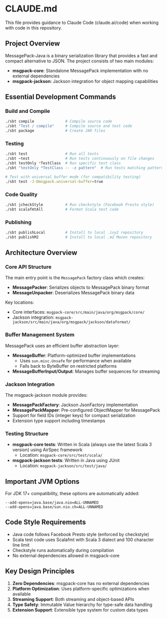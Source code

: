 # CLAUDE.md

This file provides guidance to Claude Code (claude.ai/code) when working with code in this repository.

## Project Overview

MessagePack-Java is a binary serialization library that provides a fast and compact alternative to JSON. The project consists of two main modules:
- **msgpack-core**: Standalone MessagePack implementation with no external dependencies
- **msgpack-jackson**: Jackson integration for object mapping capabilities

## Essential Development Commands

### Build and Compile
```bash
./sbt compile              # Compile source code
./sbt "Test / compile"     # Compile source and test code
./sbt package              # Create JAR files
```

### Testing
```bash
./sbt test                 # Run all tests
./sbt ~test                # Run tests continuously on file changes
./sbt testOnly *TestClass  # Run specific test class
./sbt "testOnly *TestClass -- -z pattern"  # Run tests matching pattern

# Test with universal buffer mode (for compatibility testing)
./sbt test -J-Dmsgpack.universal-buffer=true
```

### Code Quality
```bash
./sbt jcheckStyle          # Run checkstyle (Facebook Presto style)
./sbt scalafmtAll          # Format Scala test code
```

### Publishing
```bash
./sbt publishLocal         # Install to local .ivy2 repository
./sbt publishM2            # Install to local .m2 Maven repository
```

## Architecture Overview

### Core API Structure
The main entry point is the `MessagePack` factory class which creates:
- **MessagePacker**: Serializes objects to MessagePack binary format
- **MessageUnpacker**: Deserializes MessagePack binary data

Key locations:
- Core interfaces: `msgpack-core/src/main/java/org/msgpack/core/`
- Jackson integration: `msgpack-jackson/src/main/java/org/msgpack/jackson/dataformat/`

### Buffer Management System
MessagePack uses an efficient buffer abstraction layer:
- **MessageBuffer**: Platform-optimized buffer implementations
  - Uses `sun.misc.Unsafe` for performance when available
  - Falls back to ByteBuffer on restricted platforms
- **MessageBufferInput/Output**: Manages buffer sequences for streaming

### Jackson Integration
The msgpack-jackson module provides:
- **MessagePackFactory**: Jackson JsonFactory implementation
- **MessagePackMapper**: Pre-configured ObjectMapper for MessagePack
- Support for field IDs (integer keys) for compact serialization
- Extension type support including timestamps

### Testing Structure
- **msgpack-core tests**: Written in Scala (always use the latest Scala 3 version) using AirSpec framework
  - Location: `msgpack-core/src/test/scala/`
- **msgpack-jackson tests**: Written in Java using JUnit
  - Location: `msgpack-jackson/src/test/java/`

## Important JVM Options

For JDK 17+ compatibility, these options are automatically added:
```
--add-opens=java.base/java.nio=ALL-UNNAMED
--add-opens=java.base/sun.nio.ch=ALL-UNNAMED
```

## Code Style Requirements
- Java code follows Facebook Presto style (enforced by checkstyle)
- Scala test code uses Scalafmt with Scala 3 dialect and 100 character line limit
- Checkstyle runs automatically during compilation
- No external dependencies allowed in msgpack-core

## Key Design Principles
1. **Zero Dependencies**: msgpack-core has no external dependencies
2. **Platform Optimization**: Uses platform-specific optimizations when available
3. **Streaming Support**: Both streaming and object-based APIs
4. **Type Safety**: Immutable Value hierarchy for type-safe data handling
5. **Extension Support**: Extensible type system for custom data types